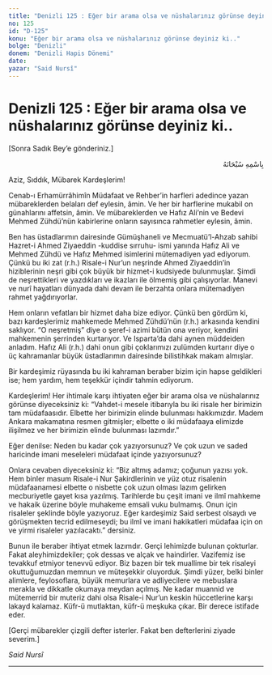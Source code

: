 ```yaml
---
title: "Denizli 125 : Eğer bir arama olsa ve nüshalarınız görünse deyiniz ki.."
no: 125
id: "D-125"
konu: "Eğer bir arama olsa ve nüshalarınız görünse deyiniz ki.."
bolge: "Denizli"
donem: "Denizli Hapis Dönemi"
date: 
yazar: "Said Nursî"
---
```


# Denizli 125 : Eğer bir arama olsa ve nüshalarınız görünse deyiniz ki..

<p class="takdim">[Sonra Sadık Bey’e gönderiniz.]</p>

<p class="arabic" dir="rtl" title="Meal: “Her türlü noksan sıfatlardan yüce olan Allah’ın adıyla.”">بِاسْمِهِ سُبْحَانَهُ</p>

Aziz, Sıddık, Mübarek Kardeşlerim!

Cenab-ı Erhamürrâhimîn Müdafaat ve Rehber’in harfleri adedince yazan mübareklerden belaları def eylesin, âmin. Ve her bir harflerine mukabil on günahlarını affetsin, âmin. Ve mübareklerden ve Hafız Ali’nin ve Bedevi Mehmed Zühdü’nün kabirlerine onların sayısınca rahmetler eylesin, âmin.

Ben has üstadlarımın dairesinde Gümüşhaneli ve Mecmuatü’l-Ahzab sahibi Hazret-i Ahmed Ziyaeddin -kuddise sırruhu- ismi yanında Hafız Ali ve Mehmed Zühdü ve Hafız Mehmed isimlerini mütemadiyen yad ediyorum. Çünkü bu iki zat (r.h.) Risale-i Nur’un neşrinde Ahmed Ziyaeddin’in hiziblerinin neşri gibi çok büyük bir hizmet-i kudsiyede bulunmuşlar. Şimdi de neşrettikleri ve yazdıkları ve ikazları ile ölmemiş gibi çalışıyorlar. Manevi ve nurî hayatları dünyada dahi devam ile berzahta onlara mütemadiyen rahmet yağdırıyorlar.

Hem onların vefatları bir hizmet daha bize ediyor. Çünkü ben gördüm ki, bazı kardeşlerimiz mahkemede Mehmed Zühdü’nün (r.h.) arkasında kendini saklıyor. “O neşretmiş” diye o şeref-i azimi bütün ona veriyor, kendini mahkemenin şerrinden kurtarıyor. Ve Isparta’da dahi aynen müddeiden anladım. Hafız Ali (r.h.) dahi onun gibi çoklarımızı zulümden kurtarır diye o üç kahramanlar büyük üstadlarımın dairesinde bilistihkak makam almışlar.

Bir kardeşimiz rüyasında bu iki kahraman beraber bizim için hapse geldikleri ise; hem yardım, hem teşekkür içindir tahmin ediyorum.

Kardeşlerim! Her ihtimale karşı ihtiyaten eğer bir arama olsa ve nüshalarınız görünse diyeceksiniz ki: “Vahdet-i mesele itibarıyla bu iki risale her birimizin tam müdafaasıdır. Elbette her birimizin elinde bulunması hakkımızdır. Madem Ankara makamatına resmen gitmişler; elbette o iki müdafaaya elimizde ilişilmez ve her birimizin elinde bulunması lazımdır.”

Eğer denilse: Neden bu kadar çok yazıyorsunuz? Ve çok uzun ve saded haricinde imani meseleleri müdafaat içinde yazıyorsunuz?

Onlara cevaben diyeceksiniz ki: “Biz altmış adamız; çoğunun yazısı yok. Hem binler masum Risale-i Nur Şakirdlerinin ve yüz otuz risalenin müdafaanamesi elbette o nisbette çok uzun olması lazım gelirken mecburiyetle gayet kısa yazılmış. Tarihlerde bu çeşit imani ve ilmî mahkeme ve hakaik üzerine böyle muhakeme emsali vuku bulmamış. Onun için risaleler şeklinde böyle yazıyoruz. Eğer kardeşimiz Said serbest olsaydı ve görüşmekten tecrid edilmeseydi; bu ilmî ve imani hakikatleri müdafaa için on ve yirmi risaleler yazılacaktı.” dersiniz.

Bunun ile beraber ihtiyat etmek lazımdır. Gerçi lehimizde bulunan çokturlar. Fakat aleyhimizdekiler; çok dessas ve alçak ve haindirler. Vazifemiz ise tevakkuf etmiyor tenevvü ediyor. Biz bazen bir tek muallime bir tek risaleyi okuttuğumuzdan memnun ve müteşekkir oluyorduk. Şimdi yüzer, belki binler alimlere, feylosoflara, büyük memurlara ve adliyecilere ve mebuslara merakla ve dikkatle okumaya meydan açılmış. Ne kadar muannid ve mütemerrid bir muteriz dahi olsa Risale-i Nur’un keskin hüccetlerine karşı lakayd kalamaz. Küfr-ü mutlaktan, küfr-ü meşkuka çıkar. Bir derece istifade eder.

[Gerçi mübarekler çizgili defter isterler. Fakat ben defterlerini ziyade severim.]

*Said Nursî*

***
